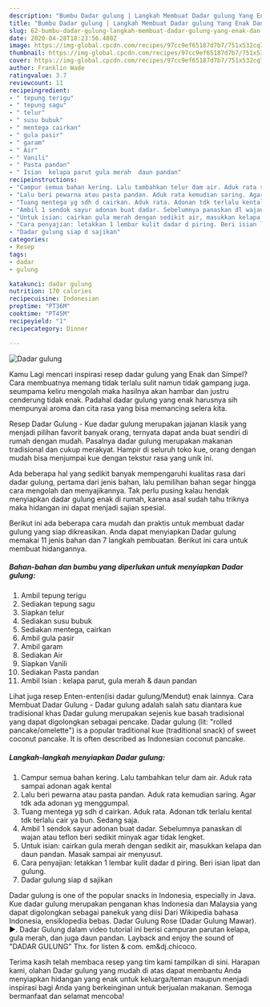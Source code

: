 ```yaml
---
description: "Bumbu Dadar gulung | Langkah Membuat Dadar gulung Yang Enak Dan Mudah"
title: "Bumbu Dadar gulung | Langkah Membuat Dadar gulung Yang Enak Dan Mudah"
slug: 62-bumbu-dadar-gulung-langkah-membuat-dadar-gulung-yang-enak-dan-mudah
date: 2020-04-28T18:23:56.480Z
image: https://img-global.cpcdn.com/recipes/97cc9ef65187d7b7/751x532cq70/dadar-gulung-foto-resep-utama.jpg
thumbnail: https://img-global.cpcdn.com/recipes/97cc9ef65187d7b7/751x532cq70/dadar-gulung-foto-resep-utama.jpg
cover: https://img-global.cpcdn.com/recipes/97cc9ef65187d7b7/751x532cq70/dadar-gulung-foto-resep-utama.jpg
author: Franklin Wade
ratingvalue: 3.7
reviewcount: 11
recipeingredient:
- " tepung terigu"
- " tepung sagu"
- " telur"
- " susu bubuk"
- " mentega cairkan"
- " gula pasir"
- " garam"
- " Air"
- " Vanili"
- " Pasta pandan"
- " Isian  kelapa parut gula merah  daun pandan"
recipeinstructions:
- "Campur semua bahan kering. Lalu tambahkan telur dam air. Aduk rata sampai adonan agak kental"
- "Lalu beri pewarna atau pasta pandan. Aduk rata kemudian saring. Agar tdk ada adonan yg menggumpal."
- "Tuang mentega yg sdh d cairkan. Aduk rata. Adonan tdk terlalu kental tdk terlalu cair ya bun. Sedang saja."
- "Ambil 1 sendok sayur adonan buat dadar. Sebelumnya panaskan dl wajan atau teflon beri sedikit minyak agar tidak lengket."
- "Untuk isian: cairkan gula merah dengan sedikit air, masukkan kelapa dan daun pandan. Masak sampai air menyusut."
- "Cara penyajian: letakkan 1 lembar kulit dadar d piring. Beri isian lipat dan gulung."
- "Dadar gulung siap d sajikan"
categories:
- Resep
tags:
- dadar
- gulung

katakunci: dadar gulung 
nutrition: 170 calories
recipecuisine: Indonesian
preptime: "PT36M"
cooktime: "PT45M"
recipeyield: "1"
recipecategory: Dinner

---
```



![Dadar gulung](https://img-global.cpcdn.com/recipes/97cc9ef65187d7b7/751x532cq70/dadar-gulung-foto-resep-utama.jpg)

Kamu Lagi mencari inspirasi resep dadar gulung yang Enak dan Simpel? Cara membuatnya memang tidak terlalu sulit namun tidak gampang juga. seumpama keliru mengolah maka hasilnya akan hambar dan justru cenderung tidak enak. Padahal dadar gulung yang enak harusnya sih mempunyai aroma dan cita rasa yang bisa memancing selera kita.

Resep Dadar Gulung - Kue dadar gulung merupakan jajanan klasik yang menjadi pilihan favorit banyak orang, ternyata dapat anda buat sendiri di rumah dengan mudah. Pasalnya dadar gulung merupakan makanan tradisional dan cukup merakyat. Hampir di seluruh toko kue, orang dengan mudah bisa menjumpai kue dengan tekstur rasa yang unik ini.

Ada beberapa hal yang sedikit banyak mempengaruhi kualitas rasa dari dadar gulung, pertama dari jenis bahan, lalu pemilihan bahan segar hingga cara mengolah dan menyajikannya. Tak perlu pusing kalau hendak menyiapkan dadar gulung enak di rumah, karena asal sudah tahu triknya maka hidangan ini dapat menjadi sajian spesial.


Berikut ini ada beberapa cara mudah dan praktis untuk membuat dadar gulung yang siap dikreasikan. Anda dapat menyiapkan Dadar gulung memakai 11 jenis bahan dan 7 langkah pembuatan. Berikut ini cara untuk membuat hidangannya.

<!--inarticleads1-->

##### Bahan-bahan dan bumbu yang diperlukan untuk menyiapkan Dadar gulung:

1. Ambil  tepung terigu
1. Sediakan  tepung sagu
1. Siapkan  telur
1. Sediakan  susu bubuk
1. Sediakan  mentega, cairkan
1. Ambil  gula pasir
1. Ambil  garam
1. Sediakan  Air
1. Siapkan  Vanili
1. Sediakan  Pasta pandan
1. Ambil  Isian : kelapa parut, gula merah &amp; daun pandan


Lihat juga resep Enten-enten(isi dadar gulung/Mendut) enak lainnya. Cara Membuat Dadar Gulung - Dadar gulung adalah salah satu diantara kue tradisional khas Dadar gulung merupakan sejenis kue basah tradisional yang dapat digolongkan sebagai pencake. Dadar gulung (lit: &#34;rolled pancake/omelette&#34;) is a popular traditional kue (traditional snack) of sweet coconut pancake. It is often described as Indonesian coconut pancake. 

<!--inarticleads2-->

##### Langkah-langkah menyiapkan Dadar gulung:

1. Campur semua bahan kering. Lalu tambahkan telur dam air. Aduk rata sampai adonan agak kental
1. Lalu beri pewarna atau pasta pandan. Aduk rata kemudian saring. Agar tdk ada adonan yg menggumpal.
1. Tuang mentega yg sdh d cairkan. Aduk rata. Adonan tdk terlalu kental tdk terlalu cair ya bun. Sedang saja.
1. Ambil 1 sendok sayur adonan buat dadar. Sebelumnya panaskan dl wajan atau teflon beri sedikit minyak agar tidak lengket.
1. Untuk isian: cairkan gula merah dengan sedikit air, masukkan kelapa dan daun pandan. Masak sampai air menyusut.
1. Cara penyajian: letakkan 1 lembar kulit dadar d piring. Beri isian lipat dan gulung.
1. Dadar gulung siap d sajikan


Dadar gulung is one of the popular snacks in Indonesia, especially in Java. Kue dadar gulung merupakan penganan khas Indonesia dan Malaysia yang dapat digolongkan sebagai panekuk yang diisi Dari Wikipedia bahasa Indonesia, ensiklopedia bebas. Dadar Gulung Rose (Dadar Gulung Mawar). ►. Dadar Gulung dalam video tutorial ini berisi campuran parutan kelapa, gula merah, dan juga daun pandan. Layback and enjoy the sound of &#34;DADAR GULUNG&#34; Thx. for listen &amp; com. em&amp;dj.chicoco. 

Terima kasih telah membaca resep yang tim kami tampilkan di sini. Harapan kami, olahan Dadar gulung yang mudah di atas dapat membantu Anda menyiapkan hidangan yang enak untuk keluarga/teman maupun menjadi inspirasi bagi Anda yang berkeinginan untuk berjualan makanan. Semoga bermanfaat dan selamat mencoba!
